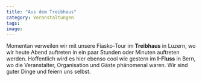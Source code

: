 ```yaml
---
title: "Aus dem Treibhaus"
category: Veranstaltungen
tags: 
image: 
---
```


Momentan verweilen wir mit unsere Fiasko-Tour im **Treibhaus** in Luzern, wo wir heute Abend auftreten in ein paar Stunden oder Minuten auftreten werden. Hoffentlich wird es hier ebenso cool wie gestern im **I-Fluss** in Bern, wo die Veranstalter, Organisation und Gäste phänomenal waren. Wir sind guter Dinge und feiern uns selbst.